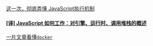 

 [ 这一次，彻底弄懂 JavaScript执行机制](https://juejin.im/post/59e85eebf265da430d571f89)

#### [[译] JavaScript 如何工作：对引擎、运行时、调用堆栈的概述](https://juejin.im/post/5a05b4576fb9a04519690d42)

[一片文章看懂`docker`](https://zhuanlan.zhihu.com/p/53260098?utm_source=wechat_session&utm_medium=social&utm_oi=794623637738123264)

